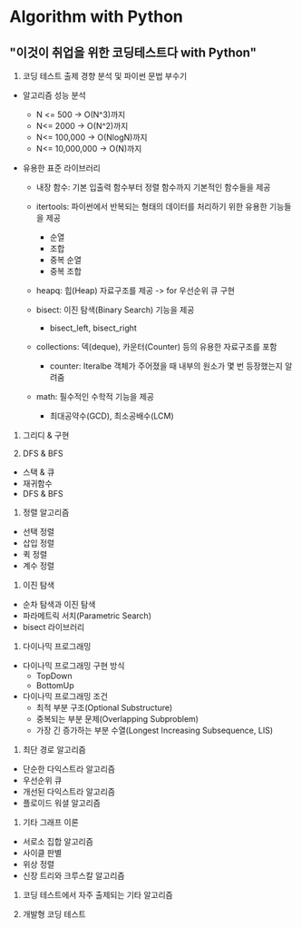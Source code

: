 # Algorithm with Python

## "이것이 취업을 위한 코딩테스트다 with Python"

1. 코딩 테스트 출제 경향 분석 및 파이썬 문법 부수기

- 알고리즘 성능 분석
  - N <= 500 -> O(N^3)까지
  - N<= 2000 -> O(N^2)까지
  - N<= 100,000 -> O(NlogN)까지
  - N<= 10,000,000 -> O(N)까지
- 유용한 표준 라이브러리

  - 내장 함수: 기본 입출력 함수부터 정렬 함수까지 기본적인 함수들을 제공
  - itertools: 파이썬에서 반복되는 형태의 데이터를 처리하기 위한 유용한 기능들을 제공

    - 순열
    - 조합
    - 중복 순열
    - 중복 조합

  - heapq: 힙(Heap) 자료구조를 제공 -> for 우선순위 큐 구현
  - bisect: 이진 탐색(Binary Search) 기능을 제공
    - bisect_left, bisect_right
  - collections: 덱(deque), 카운터(Counter) 등의 유용한 자료구조를 포함
    - counter: Iteralbe 객체가 주어졌을 때 내부의 원소가 몇 번 등장했는지 알려줌
  - math: 필수적인 수학적 기능을 제공
    - 최대공약수(GCD), 최소공배수(LCM)

1. 그리디 & 구현

1. DFS & BFS

- 스택 & 큐
- 재귀함수
- DFS & BFS

1. 정렬 알고리즘

- 선택 정렬
- 삽입 정렬
- 퀵 정렬
- 계수 정렬

1. 이진 탐색

- 순차 탐색과 이진 탐색
- 파라메트릭 서치(Parametric Search)
- bisect 라이브러리

1. 다이나믹 프로그래밍

- 다이나믹 프로그래밍 구현 방식
  - TopDown
  - BottomUp
- 다이나믹 프로그래밍 조건
  - 최적 부분 구조(Optional Substructure)
  - 중복되는 부분 문제(Overlapping Subproblem)
  - 가장 긴 증가하는 부분 수열(Longest Increasing Subsequence, LIS)

1. 최단 경로 알고리즘

- 단순한 다익스트라 알고리즘
- 우선순위 큐
- 개선된 다익스트라 알고리즘
- 플로이드 워셜 알고리즘

1. 기타 그래프 이론

- 서로소 집합 알고리즘
- 사이클 판별
- 위상 정렬
- 신장 트리와 크루스칼 알고리즘

1. 코딩 테스트에서 자주 출제되는 기타 알고리즘

1. 개발형 코딩 테스트
